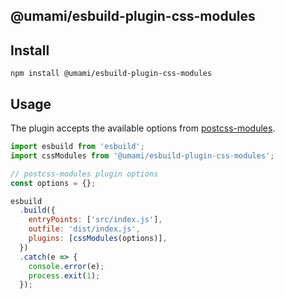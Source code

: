 ## @umami/esbuild-plugin-css-modules

## Install

```shell
npm install @umami/esbuild-plugin-css-modules
```

## Usage

The plugin accepts the available options from [postcss-modules](https://github.com/madyankin/postcss-modules).

```javascript
import esbuild from 'esbuild';
import cssModules from '@umami/esbuild-plugin-css-modules';

// postcss-modules plugin options
const options = {};

esbuild
  .build({
    entryPoints: ['src/index.js'],
    outfile: 'dist/index.js',
    plugins: [cssModules(options)],
  })
  .catch(e => {
    console.error(e);
    process.exit(1);
  });
```
